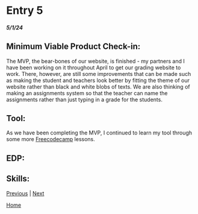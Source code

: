 # Entry 5
##### 5/1/24

## **Minimum Viable Product Check-in**:

The MVP, the bear-bones of our website, is finished - my partners and I have been working on it throughout April to get our grading website to work. There, however, are still some improvements that can be made such as making the student and teachers look better by fitting the theme of our website rather than black and white blobs of texts. We are also thinking of making an assignments system so that the teacher can name the assignments rather than just typing in a grade for the students.

## **Tool**:

As we have been completing the MVP, I continued to learn my tool through some more [Freecodecamp](https://www.freecodecamp.org/learn/front-end-development-libraries/#react) lessons. 

## **EDP**:



## **Skills**:


[Previous](entry03.md) | [Next](entry05.md)

[Home](../README.md)
